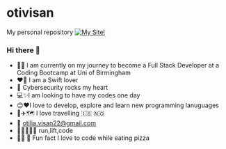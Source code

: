 # otivisan
My personal repository
[![My Site!](/lofoten.jpg)](https://otivisan22.github.io/updated_portofolio/)
### Hi there 👋


- 👩‍💻 I am currently on my journey to become a Full Stack Developer at a Coding Bootcamp at Uni of Birmingham
- ❤️‍🔥 I am a Swift lover
- 🙊 Cybersecurity rocks my heart 
- 💻✨I am looking to have my codes one day 
- 😊❤️I love to develop, explore and learn new programming lanuguages
- 🧳✈️🗺️ I love travelling 🇮🇸 🇳🇴 
- 📧 otilia.visan22@gmail.com
- 🏃‍♀️🏋️‍♀️🔥 run,lift,code 
- 👩‍💻 🍕 Fun fact I love to code while eating pizza


